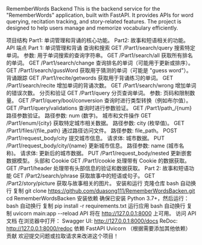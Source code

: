 RememberWords Backend
This is the backend service for the "RememberWords" application, built with FastAPI. It provides APIs for word querying, recitation tracking, and story-related features. The project is designed to help users manage and memorize vocabulary efficiently.

项目结构
Part1: 单词管理和背诵的核心功能。
Part2: 故事和短语相关的功能。
API 端点
Part 1: 单词管理和背诵
查询和搜索
GET /Part1/search/query
搜索特定单词。
参数: 用于单词搜索的查询字符串。
GET /Part1/search/all
获取所有排名的单词。
GET /Part1/search/change
查询排名的单词（可能用于更新或排序）。
GET /Part1/search/gussWord
获取用于猜测的单词（可能是 "guess word"）。
背诵跟踪
GET /Part1/recite/getwords
获取用于背诵练习的单词。
GET /Part1/search/recite
增加单词的背诵次数。
GET /Part1/search/wrong
增加单词的错误次数。
分页和验证
GET /Part1/query
分页查询单词。
参数: 页码和限制数量。
GET /Part1/query/bool/conversion
查询时进行类型转换（例如布尔值）。
GET /Part1/query/validations
查询时进行参数验证。
GET /Part1/path_/{num}
路径参数验证。
路径参数: num (数字)。
城市和文件操作
GET /Part1/enum/{city}
获取特定城市相关数据。
路径参数: city (枚举值)。
GET /Part1/files/{file_path}
通过路径访问文件。
路径参数: file_path。
POST /Part1/request_body/city
提交城市信息。
请求体: 城市数据。
PUT /Part1/request_body/city/{name}
更新城市信息。
路径参数: name (城市名称)。
请求体: 更新后的城市数据。
PUT /Part1/request_body/nested
更新嵌套数据模型。
头部和 Cookie
GET /Part1/cookie
处理带有 Cookie 的数据获取。
GET /Part1/header
处理带有头部信息的验证和数据获取。
Part 2: 故事和短语功能
GET /Part2/search/phrase
获取故事中的短语或句子。
GET /Part2/story/picture
获取与故事相关的图片。
安装和运行
克隆仓库
bash
自动换行
复制
git clone https://github.com/duasong111/RememberWordsBacken.git
cd RememberWordsBacken
安装依赖 确保已安装 Python 3.7+，然后运行：
bash
自动换行
复制
pip install -r requirements.txt
运行应用
bash
自动换行
复制
uvicorn main:app --reload
API 将在 http://127.0.0.1:8000 上可用。
访问 API 文档 在浏览器中打开：
Swagger UI: http://127.0.0.1:8000/docs
ReDoc: http://127.0.0.1:8000/redoc
依赖
FastAPI
Uvicorn
（根据需要添加其他依赖）
贡献
欢迎提交问题或拉取请求来改进这个项目！